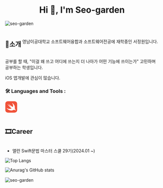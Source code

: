 
<h1 align="center">Hi 👋, I'm Seo-garden</h1><p align="left"> <img src="https://komarev.com/ghpvc/?username=seo-garden&label=Profile%20views&color=0e75b6&style=flat" alt="seo-garden" /> </p>
<h2 style="display: inline-block; vertical-align: middle;">📌소개</h2>
영남이공대학교 소프트웨어융합과 소프트웨어전공에 재학중인 서정원입니다.

공부를 할 때, "이걸 왜 쓰고 어디에 쓰는지 더 나아가 어떤 기능에 쓰이는가" 고민하며 공부하는 학생입니다. 

iOS 앱개발에 관심이 많습니다.

<p align="left"> 
</p>   

<h3 align="left">🛠 Languages and Tools : </h3>
<p align="left"> <a href="https://developer.apple.com/swift/" target="_blank" rel="noreferrer"> <img src="https://raw.githubusercontent.com/devicons/devicon/master/icons/swift/swift-original.svg" alt="swift" width="40" height="40"/> </a></p>

<h2 style="display: inline-block; vertical-align: middle;">🎞Career </h2>

- 앨런 Swift문법 마스터 스쿨 29기(2024.01 ~)

![Top Langs](https://github-readme-stats.vercel.app/api/top-langs/?username=Seo-garden&layout=compact&theme=cobalt)<br>
 
![Anurag's GitHub stats](https://github-readme-stats.vercel.app/api?username=Seo-garden&show_icons=true&theme=radical)</br>

<p><img align="center" src="https://github-readme-streak-stats.herokuapp.com/?user=seo-garden&theme=dark" alt="seo-garden" /></p>
